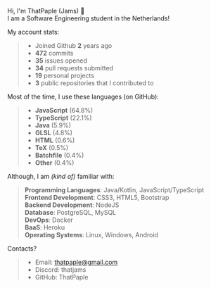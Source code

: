 Hi, I'm ThatPaple (Jams) 👋   
I am a Software Engineering student in the Netherlands!   

My account stats:
>   - Joined Github **2** years ago
>   - **472** commits
>   - **35** issues opened
>   - **34** pull requests submitted
>   - **19** personal projects
>   - **3** public repositories that I contributed to


Most of the time, I use these languages (on GitHub):
>    - **JavaScript** (64.8%)
>    - **TypeScript** (22.1%)
>    - **Java** (5.9%)
>    - **GLSL** (4.8%)
>    - **HTML** (0.6%)
>    - **TeX** (0.5%)
>    - **Batchfile** (0.4%)
>    - **Other** (0.4%)

Although, I am _(kind of)_ familiar with:
>    **Programming Languages**: Java/Kotlin, JavaScript/TypeScript   
>    **Frontend Development**: CSS3, HTML5,  Bootstrap   
>    **Backend Development**: NodeJS   
>    **Database**: PostgreSQL, MySQL   
>    **DevOps**: Docker   
>    **BaaS**: Heroku   
>    **Operating Systems**: Linux, Windows, Android

Contacts?
> - Email: thatpaple@gmail.com
> - Discord: thatjams
> - GitHub: ThatPaple
